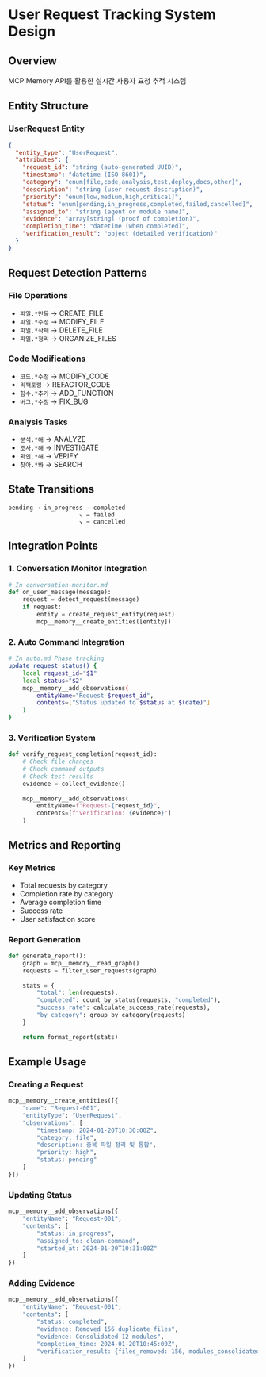 # User Request Tracking System Design

## Overview
MCP Memory API를 활용한 실시간 사용자 요청 추적 시스템

## Entity Structure

### UserRequest Entity
```json
{
  "entity_type": "UserRequest",
  "attributes": {
    "request_id": "string (auto-generated UUID)",
    "timestamp": "datetime (ISO 8601)",
    "category": "enum[file,code,analysis,test,deploy,docs,other]",
    "description": "string (user request description)",
    "priority": "enum[low,medium,high,critical]",
    "status": "enum[pending,in_progress,completed,failed,cancelled]",
    "assigned_to": "string (agent or module name)",
    "evidence": "array[string] (proof of completion)",
    "completion_time": "datetime (when completed)",
    "verification_result": "object (detailed verification)"
  }
}
```

## Request Detection Patterns

### File Operations
- `파일.*만들` → CREATE_FILE
- `파일.*수정` → MODIFY_FILE
- `파일.*삭제` → DELETE_FILE
- `파일.*정리` → ORGANIZE_FILES

### Code Modifications
- `코드.*수정` → MODIFY_CODE
- `리팩토링` → REFACTOR_CODE
- `함수.*추가` → ADD_FUNCTION
- `버그.*수정` → FIX_BUG

### Analysis Tasks
- `분석.*해` → ANALYZE
- `조사.*해` → INVESTIGATE
- `확인.*해` → VERIFY
- `찾아.*봐` → SEARCH

## State Transitions
```
pending → in_progress → completed
                    ↘ → failed
                    ↘ → cancelled
```

## Integration Points

### 1. Conversation Monitor Integration
```python
# In conversation-monitor.md
def on_user_message(message):
    request = detect_request(message)
    if request:
        entity = create_request_entity(request)
        mcp__memory__create_entities([entity])
```

### 2. Auto Command Integration
```bash
# In auto.md Phase tracking
update_request_status() {
    local request_id="$1"
    local status="$2"
    mcp__memory__add_observations(
        entityName="Request-$request_id",
        contents=["Status updated to $status at $(date)"]
    )
}
```

### 3. Verification System
```python
def verify_request_completion(request_id):
    # Check file changes
    # Check command outputs
    # Check test results
    evidence = collect_evidence()
    
    mcp__memory__add_observations(
        entityName=f"Request-{request_id}",
        contents=[f"Verification: {evidence}"]
    )
```

## Metrics and Reporting

### Key Metrics
- Total requests by category
- Completion rate by category
- Average completion time
- Success rate
- User satisfaction score

### Report Generation
```python
def generate_report():
    graph = mcp__memory__read_graph()
    requests = filter_user_requests(graph)
    
    stats = {
        "total": len(requests),
        "completed": count_by_status(requests, "completed"),
        "success_rate": calculate_success_rate(requests),
        "by_category": group_by_category(requests)
    }
    
    return format_report(stats)
```

## Example Usage

### Creating a Request
```python
mcp__memory__create_entities([{
    "name": "Request-001",
    "entityType": "UserRequest",
    "observations": [
        "timestamp: 2024-01-20T10:30:00Z",
        "category: file",
        "description: 중복 파일 정리 및 통합",
        "priority: high",
        "status: pending"
    ]
}])
```

### Updating Status
```python
mcp__memory__add_observations({
    "entityName": "Request-001",
    "contents": [
        "status: in_progress",
        "assigned_to: clean-command",
        "started_at: 2024-01-20T10:31:00Z"
    ]
})
```

### Adding Evidence
```python
mcp__memory__add_observations({
    "entityName": "Request-001",
    "contents": [
        "status: completed",
        "evidence: Removed 156 duplicate files",
        "evidence: Consolidated 12 modules",
        "completion_time: 2024-01-20T10:45:00Z",
        "verification_result: {files_removed: 156, modules_consolidated: 12}"
    ]
})
```
